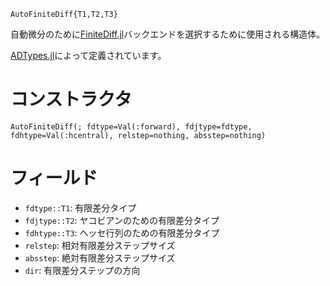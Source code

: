 ```
AutoFiniteDiff{T1,T2,T3}
```

自動微分のために[FiniteDiff.jl](https://github.com/JuliaDiff/FiniteDiff.jl)バックエンドを選択するために使用される構造体。

[ADTypes.jl](https://github.com/SciML/ADTypes.jl)によって定義されています。

# コンストラクタ

```
AutoFiniteDiff(; fdtype=Val(:forward), fdjtype=fdtype, fdhtype=Val(:hcentral), relstep=nothing, absstep=nothing)
```

# フィールド

  * `fdtype::T1`: 有限差分タイプ
  * `fdjtype::T2`: ヤコビアンのための有限差分タイプ
  * `fdhtype::T3`: ヘッセ行列のための有限差分タイプ
  * `relstep`: 相対有限差分ステップサイズ
  * `absstep`: 絶対有限差分ステップサイズ
  * `dir`: 有限差分ステップの方向
